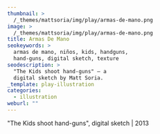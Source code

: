 ```yaml
---
thumbnail: >
  /_themes/mattsoria/img/play/armas-de-mano.png
image: >
  /_themes/mattsoria/img/play/armas-de-mano.png
title: Armas De Mano
seokeywords: >
  armas de mano, niños, kids, handguns,
  hand-guns, digital sketch, texture
seodescription: >
  ​"The Kids shoot hand-guns" — a
  digital sketch by Matt Soria.
_template: play-illustration
categories:
  - illustration
weburl: ""
---
```

<p>
	 "The Kids shoot hand-guns", digital sketch | 2013
</p>